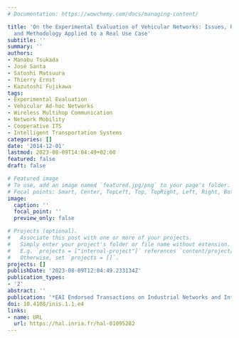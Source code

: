 ```yaml
---
# Documentation: https://wowchemy.com/docs/managing-content/

title: 'On the Experimental Evaluation of Vehicular Networks: Issues, Requirements
  and Methodology Applied to a Real Use Case'
subtitle: ''
summary: ''
authors:
- Manabu Tsukada
- José Santa
- Satoshi Matsuura
- Thierry Ernst
- Kazutoshi Fujikawa
tags:
- Experimental Evaluation
- Vehicular Ad-hoc Networks
- Wireless Multihop Communication
- Network Mobility
- Cooperative ITS
- Intelligent Transportation Systems
categories: []
date: '2014-12-01'
lastmod: 2023-08-09T14:04:49+02:00
featured: false
draft: false

# Featured image
# To use, add an image named `featured.jpg/png` to your page's folder.
# Focal points: Smart, Center, TopLeft, Top, TopRight, Left, Right, BottomLeft, Bottom, BottomRight.
image:
  caption: ''
  focal_point: ''
  preview_only: false

# Projects (optional).
#   Associate this post with one or more of your projects.
#   Simply enter your project's folder or file name without extension.
#   E.g. `projects = ["internal-project"]` references `content/project/deep-learning/index.md`.
#   Otherwise, set `projects = []`.
projects: []
publishDate: '2023-08-09T12:04:49.233134Z'
publication_types:
- '2'
abstract: ''
publication: '*EAI Endorsed Transactions on Industrial Networks and Intelligent Systems*'
doi: 10.4108/inis.1.1.e4
links:
- name: URL
  url: https://hal.inria.fr/hal-01095282
---
```

